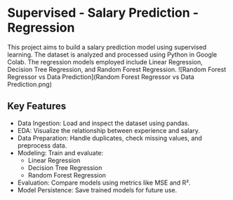 # Supervised - Salary Prediction - Regression
This project aims to build a salary prediction model using supervised learning. The dataset is analyzed and processed using Python in Google Colab. The regression models employed include Linear Regression, Decision Tree Regression, and Random Forest Regression.
![Random Forest Regressor vs Data Prediction](Random Forest Regressor vs Data Prediction.png)
## Key Features
- Data Ingestion: Load and inspect the dataset using pandas.
- EDA: Visualize the relationship between experience and salary.
- Data Preparation: Handle duplicates, check missing values, and preprocess data.
- Modeling: Train and evaluate:
  - Linear Regression
  - Decision Tree Regression
  - Random Forest Regression
- Evaluation: Compare models using metrics like MSE and R².
- Model Persistence: Save trained models for future use.

